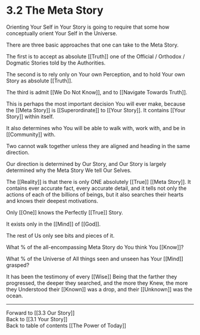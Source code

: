 # 3.2 The Meta Story 

Orienting Your Self in Your Story is going to require that some how conceptually orient Your Self in the Universe. 

There are three basic approaches that one can take to the Meta Story. 

The first is to accept as absolute [[Truth]] one of the Official / Orthodox / Dogmatic Stories told by the Authorities. 

The second is to rely only on Your own Perception, and to hold Your own Story as absolute [[Truth]]. 

The third is admit [[We Do Not Know]], and to [[Navigate Towards Truth]]. 

This is perhaps the most important decision You will ever make, because the [[Meta Story]] is [[Superordinate]] to [[Your Story]]. It contains [[Your Story]] within itself. 

It also determines who You will be able to walk with, work with, and be in [[Community]] with. 

Two cannot walk together unless they are aligned and heading in the same direction. 

Our direction is determined by Our Story, and Our Story is largely determined why the Meta Story We tell Our Selves. 

The [[Reality]] is that there is only ONE absolutely [[True]] [[Meta Story]]. It contains ever accurate fact, every accurate detail, and it tells not only the actions of each of the billions of beings, but it also searches their hearts and knows their deepest motivations. 

Only [[One]] knows the Perfectly [[True]] Story. 

It exists only in the [[Mind]] of [[God]]. 

The rest of Us only see bits and pieces of it. 

What % of the all-encompassing Meta Story do You think You [[Know]]? 

What % of the Universe of All things seen and unseen has Your [[Mind]] grasped? 

It has been the testimony of every [[Wise]] Being that the farther they progressed, the deeper they searched, and the more they Knew, the more they Understood their [[Known]] was a drop, and their [[Unknown]] was the ocean. 

___

Forward to [[3.3 Our Story]]  
Back to [[3.1 Your Story]]  
Back to table of contents [[The Power of Today]]  